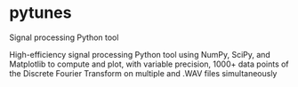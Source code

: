 # pytunes
Signal processing Python tool

High-efficiency signal processing Python tool using NumPy, SciPy, and Matplotlib to compute and plot, with variable precision, 1000+ data points of the Discrete Fourier Transform on multiple and .WAV files simultaneously
